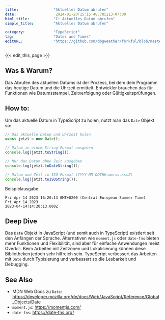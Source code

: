 ```yaml
---
title:                "Aktuelles Datum abrufen"
date:                  2024-01-20T15:16:48.785213-07:00
html_title:           "C: Aktuelles Datum abrufen"
simple_title:         "Aktuelles Datum abrufen"

category:             "TypeScript"
tag:                  "Dates and Times"
editURL:              "https://github.com/dogweather/forkful/blob/master/content/de/typescript/getting-the-current-date.md"
---
```


{{< edit_this_page >}}

## Was & Warum?
Das Abrufen des aktuellen Datums ist der Prozess, bei dem dein Programm das heutige Datum und die Uhrzeit ermittelt. Entwickler brauchen das für Funktionen wie Datumsstempel, Zeitverfolgung oder Gültigkeitsprüfungen.

## How to:
Um das aktuelle Datum in TypeScript zu holen, nutzt man das `Date` Objekt so:

```typescript
// Das aktuelle Datum und Uhrzeit holen
const jetzt = new Date();

// Datum in einem String-Format ausgeben
console.log(jetzt.toString());

// Nur das Datum ohne Zeit ausgeben
console.log(jetzt.toDateString());

// Datum und Zeit in ISO-Format (YYYY-MM-DDTHH:mm:ss.sssZ)
console.log(jetzt.toISOString());
```

Beispielausgabe:

```
Fri Apr 14 2023 16:20:13 GMT+0200 (Central European Summer Time)
Fri Apr 14 2023
2023-04-14T14:20:13.000Z
```

## Deep Dive
Das `Date` Objekt in JavaScript (und somit auch in TypeScript) existiert seit den Anfängen der Sprache. Alternativen wie `moment.js` oder `date-fns` bieten mehr Funktionen und Flexibilität, sind aber für einfache Anwendungen meist Overkill. Beim Arbeiten mit Zeitzonen und Lokalisierung können diese Bibliotheken jedoch sehr hilfreich sein. TypeScript verbessert das Arbeiten mit `Date` durch Typisierung und verbessert so die Lesbarkeit und Debugging.

## See Also
- MDN Web Docs zu `Date`: https://developer.mozilla.org/de/docs/Web/JavaScript/Reference/Global_Objects/Date
- `moment.js`: https://momentjs.com/
- `date-fns`: https://date-fns.org/
